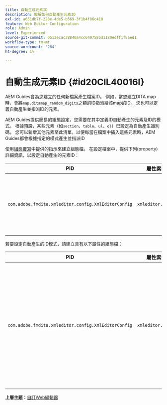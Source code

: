 ```yaml
---
title: 自動生成元素ID
description: 瞭解如何自動產生元素ID
exl-id: a651db7f-228e-4de5-b569-3f1b4f86c418
feature: Web Editor Configuration
role: Admin
level: Experienced
source-git-commit: 0513ecac38840a4cc649758bd1180edff1f8aed1
workflow-type: tm+mt
source-wordcount: '284'
ht-degree: 1%

---
```


# 自動生成元素ID {#id20CIL40016I}

AEM Guides會為您建立的任何新檔案產生檔案ID。 例如，當您建立DITA map時，會將`map.ditamap_random_digits`之類的ID指派給該map的ID。 您也可以定義自動產生並指派ID的元素。

AEM Guides提供簡易的組態設定，您需要在其中定義ID自動產生的元素及ID的模式。 根據預設，某些元素（如`section`、`table`、`ul`、`ol`）已設定為自動產生識別碼。 您可以新增其他元素至此清單，以便每當在檔案中插入這些元素時，AEM Guides都會根據指定的模式產生並指派ID

使用[組態覆寫](download-install-additional-config-override.md#)中提供的指示來建立組態檔。 在設定檔案中，提供下列\(property\)詳細資訊，以設定自動產生的元素ID：

| PID | 屬性索引鍵 | 屬性值 |
|---|------------|--------------|
| `com.adobe.fmdita.xmleditor.config.XmlEditorConfig` | `xmleditor.classes` | 指定以逗號分隔的元素清單。<br> **預設值**： `"topic, section, table, simpletable, fig, image, ul, ol"` |

若要設定自動產生的ID模式，請建立具有以下屬性的組態檔：

| PID | 屬性索引鍵 | 屬性值 |
|---|------------|--------------|
| `com.adobe.fmdita.xmleditor.config.XmlEditorConfig` | `xmleditor.pattern` | 此欄位的預設值設定為`${elementName}_${id}`。 `${elementName}`值會取代為專案名稱。 `${id}`變數會產生專案的連續數字。 例如，如果您將段落元素指派給具有自動產生的ID，則主題或檔案中的第一個段落將取得p\_1之類的ID，而下一個段落將取得p\_2等。 不過，在不同的檔案中，ID產生程式會重新啟動。 這表示在不同的檔案中，可以將p\_1和p\_2等ID指派給段落元素。 **預設值**： ``${elementName}_${id}`` |

**上層主題：**&#x200B;[&#x200B;自訂Web編輯器](conf-web-editor.md)
